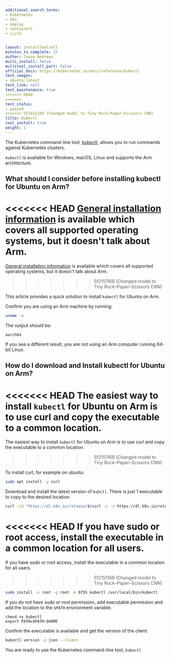 ```yaml
---
additional_search_terms:
- Kubernetes
- k8s
- deploy
- containers
- ci/cd


layout: installtoolsall
minutes_to_complete: 15
author: Jason Andrews
multi_install: false
multitool_install_part: false
official_docs: https://kubernetes.io/docs/reference/kubectl
test_images:
- ubuntu:latest
test_link: null
test_maintenance: true
<<<<<<< HEAD
=======
test_status:
- passed
>>>>>>> 5f2151168 (Changed model to Tiny Rock–Paper–Scissors CNN)
title: Kubectl
tool_install: true
weight: 1
---
```


The Kubernetes command-line tool, [kubectl](https://kubernetes.io/docs/reference/kubectl/kubectl/), allows you to run commands against Kubernetes clusters.

`kubectl` is available for Windows, macOS, Linux and supports the Arm architecture.

## What should I consider before installing kubectl for Ubuntu on Arm?

<<<<<<< HEAD
[General installation information](https://kubernetes.io/docs/tasks/tools/) is available which covers all supported operating systems, but it doesn't talk about Arm.
=======
[General installation information](https://kubernetes.io/docs/tasks/tools/) is available which covers all supported operating systems, but it doesn't talk about Arm. 
>>>>>>> 5f2151168 (Changed model to Tiny Rock–Paper–Scissors CNN)

This article provides a quick solution to install `kubectl` for Ubuntu on Arm.

Confirm you are using an Arm machine by running:
```bash
uname -m
```

The output should be:
```output
aarch64
```

If you see a different result, you are not using an Arm computer running 64-bit Linux.

## How do I download and Install kubectl for Ubuntu on Arm?

<<<<<<< HEAD
The easiest way to install `kubectl` for Ubuntu on Arm is to use curl and copy the executable to a common location.
=======
The easiest way to install `kubectl` for Ubuntu on Arm is to use curl and copy the executable to a common location. 
>>>>>>> 5f2151168 (Changed model to Tiny Rock–Paper–Scissors CNN)

To install curl, for example on ubuntu:

```bash { target="ubuntu:latest" }
sudo apt install -y curl
```

Download and install the latest version of `kubctl`. There is just 1 executable to copy to the desired location.

```bash { target="ubuntu:latest" }
curl -LO "https://dl.k8s.io/release/$(curl -L -s https://dl.k8s.io/release/stable.txt)/bin/linux/arm64/kubectl"
```

<<<<<<< HEAD
If you have sudo or root access, install the executable in a common location for all users.
=======
If you have sudo or root access, install the executable in a common location for all users. 
>>>>>>> 5f2151168 (Changed model to Tiny Rock–Paper–Scissors CNN)

```bash { target="ubuntu:latest" }
sudo install -o root -g root -m 0755 kubectl /usr/local/bin/kubectl
```
If you do not have sudo or root permission, add executable permission and add the location to the `$PATH` environment variable.

```console
chmod +x kubectl
export PATH=$PATH:$HOME
```

Confirm the executable is available and get the version of the client:

```bash { target="ubuntu:latest" }
kubectl version -o json --client
```

You are ready to use the Kubernetes command-line tool, `kubectl`